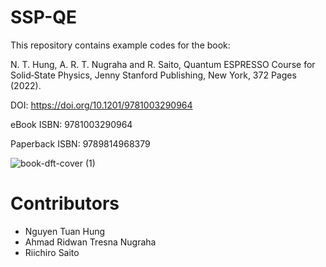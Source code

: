 # SSP-QE

This repository contains example codes for the book:

N. T. Hung, A. R. T. Nugraha and R. Saito, Quantum ESPRESSO Course for Solid‑State Physics, Jenny Stanford Publishing, New York, 372 Pages (2022).

DOI:  https://doi.org/10.1201/9781003290964

eBook ISBN:  9781003290964

Paperback ISBN: 9789814968379

![book-dft-cover (1)](https://github.com/nguyen-group/QE-SSP/assets/46996256/c8a678f0-2bee-4757-89c5-d3c4c2a072c8)

# Contributors
- Nguyen Tuan Hung
- Ahmad Ridwan Tresna Nugraha
- Riichiro Saito
